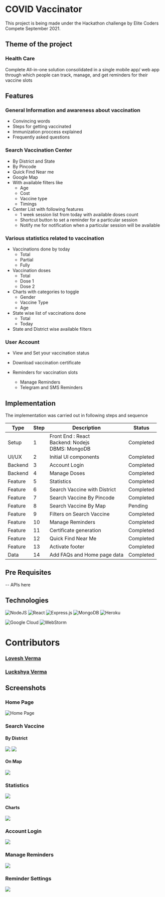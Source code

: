 # COVID Vaccinator

This project is being made under the Hackathon challenge by Elite Coders Compete September 2021.

## Theme of the project
### Health Care
Complete All-in-one solution consolidated in a single mobile app/ web app through which
people can track, manage, and get reminders for their vaccine slots

## Features
### General Information and awareness about vaccination
- Convincing words
- Steps for getting vaccinated
- Immunization proccess explained
- Frequently asked questions

### Search Vaccination Center
- By District and State
- By Pincode
- Quick Find Near me
- Google Map
- With available filters like
    - Age
    - Cost
    - Vaccine type
    - Timings
- Center List with following features
    - 1 week session list from today with available doses count
    - Shortcut button to set a reminder for a particular session
    - Notify me for notification when a particular session will be available

### Various statistics related to vaccination
- Vaccinations done by today
    - Total
    - Partial
    - Fully
- Vaccination doses
    - Total
    - Dose 1
    - Dose 2
- Charts with categories to toggle
    - Gender
    - Vaccine Type
    - Age
- State wise list of vaccinations done
    - Total
    - Today
- State and District wise available filters

### User Account
- View and Set your vaccination status
- Download vaccination certificate

- Reminders for vaccination slots
    - Manage Reminders
    - Telegram and SMS Reminders

## Implementation

The implementation was carried out in following steps and sequence

Type  | Step | Description | Status
------------- | ------------- | ------------- | -------------
Setup  | 1 | Front End : React<br>Backend: Nodejs<br>DBMS: MongoDB | Completed
UI/UX | 2 | Initial UI components | Completed
Backend | 3 | Account Login | Completed
Backend | 4 | Manage Doses | Completed
Feature | 5 | Statistics | Completed
Feature | 6 | Search Vaccine with District | Completed
Feature | 7 | Search Vaccine By Pincode | Completed
Feature | 8 | Search Vaccine By Map | Pending
Feature | 9 | Filters on Search Vaccine | Completed
Feature | 10 | Manage Reminders | Completed
Feature | 11 | Certificate generation | Completed
Feature | 12 | Quick Find Near Me | Completed
Feature | 13 | Activate footer | Completed
Data | 14 | Add FAQs and Home page data | Completed

## Pre Requisites
-- APIs here

## Technologies
![NodeJS](https://img.shields.io/badge/node.js-6DA55F?style=for-the-badge&logo=node.js&logoColor=white) ![React](https://img.shields.io/badge/react-%2320232a.svg?style=for-the-badge&logo=react&logoColor=%2361DAFB) ![Express.js](https://img.shields.io/badge/express.js-%23404d59.svg?style=for-the-badge&logo=express&logoColor=%2361DAFB) ![MongoDB](https://img.shields.io/badge/MongoDB-%234ea94b.svg?style=for-the-badge&logo=mongodb&logoColor=white) ![Heroku](https://img.shields.io/badge/heroku-%23430098.svg?style=for-the-badge&logo=heroku&logoColor=white)

![Google Cloud](https://img.shields.io/badge/GoogleCloud-%234285F4.svg?style=for-the-badge&logo=google-cloud&logoColor=white) ![WebStorm](https://img.shields.io/badge/webstorm-143?style=for-the-badge&logo=webstorm&logoColor=white&color=black)

# Contributors
### [Lovesh Verma](https://github.com/lovesh12)
### [Luckshya Verma](https://github.com/Luckshya)

## Screenshots
### Home Page
![Home Page](https://i.imgur.com/8VtHDbb.png "Home Page")

### Search Vaccine
#### By District
![](https://imgur.com/OhDXfJv.png)
![](https://imgur.com/5cWgr6V.png)

#### On Map
![](https://imgur.com/eIMFcNH.png)

### Statistics
![](https://imgur.com/OhDXfJv.png)

#### Charts
![](https://imgur.com/YJNuwUQ.png)

### Account Login
![](https://imgur.com/dr6nODy.png)

### Manage Reminders
![](https://imgur.com/wEh2sqx.png)

### Reminder Settings
![](https://imgur.com/MYFikCr.png)

